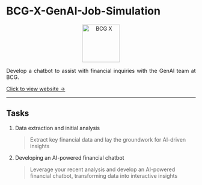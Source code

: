 # BCG-X-GenAI-Job-Simulation

<p align="center">
    <img src="![Screenshot 2024-12-10 003029](https://github.com/user-attachments/assets/65c1c6c0-797d-457a-9791-06d19acfb0b6)" alt="BCG X" width="auto" height="100px"></p>
<p align="justify">
Develop a chatbot to assist with financial inquiries with the GenAI team at BCG.
</p>

[Click to view website →](https://www.theforage.com/simulations/bcg/gen-ai-anlo)

---

## Tasks

1. Data extraction and initial analysis
    > Extract key financial data and lay the groundwork for AI-driven insights

2. Developing an AI-powered financial chatbot
    > Leverage your recent analysis and develop an AI-powered financial chatbot, transforming data into interactive insights
